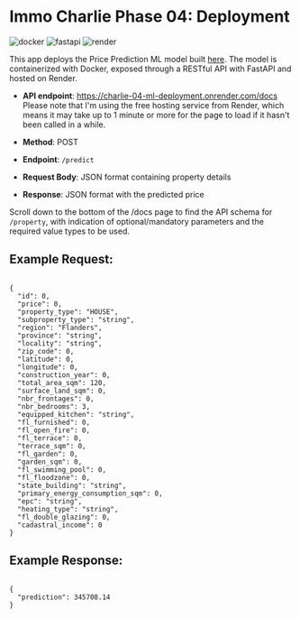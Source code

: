# Immo Charlie Phase 04: Deployment

![docker](https://img.shields.io/badge/Docker-3.3.0-blue)
![fastapi](https://img.shields.io/badge/FastAPI-0.68.0-green)
![render](https://img.shields.io/badge/Render-0.1.0-orange)

This app deploys the Price Prediction ML model built [here](https://github.com/emsuru/charlie-03-ML-training).
The model is containerized with Docker, exposed through a RESTful API with FastAPI and hosted on Render.

- **API endpoint**: https://charlie-04-ml-deployment.onrender.com/docs  Please note that I'm using the free hosting service from Render, which means it may take up to 1 minute or more for the page to load if it hasn't been called in a while. 

- **Method**: POST

- **Endpoint**: `/predict`

- **Request Body**: JSON format containing property details

- **Response**: JSON format with the predicted price

Scroll down to the bottom of the /docs page to find the API schema for `/property`, with indication of optional/mandatory parameters and the required value types to be used.

## Example Request:

```

{
  "id": 0,
  "price": 0,
  "property_type": "HOUSE",
  "subproperty_type": "string",
  "region": "Flanders",
  "province": "string",
  "locality": "string",
  "zip_code": 0,
  "latitude": 0,
  "longitude": 0,
  "construction_year": 0,
  "total_area_sqm": 120,
  "surface_land_sqm": 0,
  "nbr_frontages": 0,
  "nbr_bedrooms": 3,
  "equipped_kitchen": "string",
  "fl_furnished": 0,
  "fl_open_fire": 0,
  "fl_terrace": 0,
  "terrace_sqm": 0,
  "fl_garden": 0,
  "garden_sqm": 0,
  "fl_swimming_pool": 0,
  "fl_floodzone": 0,
  "state_building": "string",
  "primary_energy_consumption_sqm": 0,
  "epc": "string",
  "heating_type": "string",
  "fl_double_glazing": 0,
  "cadastral_income": 0
}

```

## Example Response:

```

{
  "prediction": 345708.14
}

```
